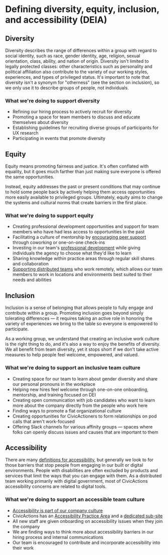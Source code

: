 # Defining diversity, equity, inclusion, and accessibility (DEIA)

## Diversity

Diversity describes the range of differences within a group with regard to social identity, such as race, gender identity, age, religion, sexual orientation, class, ability, and nation of origin. Diversity isn't limited to legally protected classes: other characteristics such as personality and political affiliation also contribute to the variety of our working styles, experiences, and types of privileged status. It's important to note that diversity isn't a synonym for "otherness" (see the section on inclusion), so we only use it to describe groups of people, not individuals.

### What we're doing to support diversity

-   Refining our hiring process to actively recruit for diversity
-   Promoting a space for team members to discuss and educate themselves about diversity
-   Establishing guidelines for recruiting diverse groups of participants for UX research
-   Participating in events that promote diversity

## Equity

Equity means promoting fairness and justice. It's often conflated with equality, but it goes much farther than just making sure everyone is offered the same opportunities.

Instead, equity addresses the past or present conditions that may continue to hold some people back by actively helping them access opportunities more easily available to privileged groups. Ultimately, equity aims to change the systems and cultural norms that create barriers in the first place.

### What we're doing to support equity

-   Creating professional development opportunities and support for team members who have had less access to opportunities in the past
-   Facilitating a culture of mentorship by [encouraging peer support](../../employee-benefits/professional-development.md#asking-a-mentor-coach-or-peer-to-help) through coworking or one-on-one check-ins
-   Investing in our team's [professional development](../../employee-benefits/professional-development.md) while giving individuals the agency to choose what they'd like to learn
-   Sharing knowledge within practice areas through regular skill shares and collaboration
-   [Supporting distributed teams](https://medium.com/civicactions/an-open-dialogue-on-work-and-life-in-a-distributed-team-796ef88813cd) who work remotely, which allows our team members to work in locations and environments best suited to their needs and abilities

## Inclusion

Inclusion is a sense of belonging that allows people to fully engage and contribute within a group. Promoting inclusion goes beyond simply tolerating differences — it requires taking an active role in honoring the variety of experiences we bring to the table so everyone is empowered to participate.

As a working group, we understand that creating an inclusive work culture is the right thing to do, and it's also a way to enjoy the benefits of diversity. We all benefit from team diversity, yet it stops short if we don't take active measures to help people feel welcome, empowered, and valued.

### What we're doing to support an inclusive team culture

-   Creating space for our team to learn about gender diversity and share our personal pronouns in the workplace
-   Helping new hires feel welcome through one-on-one onboarding, mentorship, and training focused on DEI
-   Creating open communication with job candidates who want to learn more about the company directly from the people who work here
-   Finding ways to promote a flat organizational culture
-   Creating opportunities for CivicActioners to form relationships on pod calls that aren't work-focused
-   Offering Slack channels for various affinity groups — spaces where folks can openly discuss issues and causes that are important to them

## Accessibility

There are many [definitions for accessibility](https://en.wikipedia.org/wiki/Social_model_of_disability), but generally we look to for those barriers that stop people from engaging in our built or digital environments. People with disabilities are often excluded by products and services that limit the ways that you can engage with them. As a distributed team working primarily with digital government, most of CivicActions accessibility concerns are related to digital tools.

### What we're doing to support an accessible team culture

-   [Accessibility is part of our company culture](../culture.md#accessibility)
-   CivicActions has an [Accessibility Practice Area](../../practice-areas/accessibility/accessibility-practice-area.md) and a [dedicated sub-site](https://accessibility.civicactions.com/)
-   All new staff are given onboarding on accessibility issues when they join the company
-   We are finding ways to think more about accessibility barriers in our hiring process and internal communications
-   Our team is encouraged to contribute and incorporate accessibility into their work
